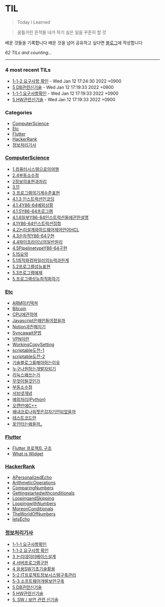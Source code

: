 # TIL
> Today I Learned

> 꿈틀거린 흔적들
> 내가 하기 싫은 일을 꾸준히 할 것

배운 것들을 기록합니다
배운 것을 넘어 공유하고 싶다면 [블로그][1]에 작성합니다


_62 TILs and counting..._

---

### 4 most recent TILs

- [1-1-2 요구사항 확인](정보처리기사/1-1-2.요구사항확인.md) - Wed Jan 12 17:24:30 2022 +0900
- [5 DB관련신기술](정보처리기사/5.DB관련신기술.md) - Wed Jan 12 17:19:33 2022 +0900
- [1-1-1 요구사항확인](정보처리기사/1-1-1.요구사항확인.md) - Wed Jan 12 17:19:33 2022 +0900
- [5 HW관련신기술](정보처리기사/5.HW관련신기술.md) - Wed Jan 12 17:19:33 2022 +0900

### Categories

- [ComputerScience](#ComputerScience)
- [Etc](#Etc)
- [Flutter](#Flutter)
- [HackerRank](#HackerRank)
- [정보처리기사](#정보처리기사)

### [ComputerScience](#ComputerScience)
- [1.컴퓨터시스템으로의여행](ComputerScience/1.컴퓨터시스템으로의여행.md)
- [2.4부동소수점](ComputerScience/2.4부동소수점.md)
- [2정보의표현과처리](ComputerScience/2정보의표현과처리.md)
- [3.11](ComputerScience/3.11.md)
- [3 프로그램의기계수준표현](ComputerScience/3프로그램의기계수준표현.md)
- [4.1.3 인스트럭션인코딩](ComputerScience/4.1.3인스트럭션인코딩.md)
- [4.1.4Y86-64예외상황](ComputerScience/4.1.4Y86-64예외상황.md)
- [4.1.5Y86-64프로그램](ComputerScience/4.1.5Y86-64프로그램.md)
- [4.1.6일부Y86-64인스트럭션들에관한설명](ComputerScience/4.1.6일부Y86-64인스트럭션들에관한설명.md)
- [4.1Y86-64인스트럭션집합](ComputerScience/4.1Y86-64인스트럭션집합.md)
- [4.2논리설계와하드웨어제어언어HCL](ComputerScience/4.2논리설계와하드웨어제어언어HCL.md)
- [4.3순차적Y86-64구현](ComputerScience/4.3순차적Y86-64구현.md)
- [4.4파이프라이닝의일반원리](ComputerScience/4.4파이프라이닝의일반원리.md)
- [4.5PipelinetypeY86-64구현](ComputerScience/4.5PipelinetypeY86-64구현.md)
- [5.15요약](ComputerScience/5.15요약.md)
- [5.1최적화컴파일러의능력과한계](ComputerScience/5.1최적화컴파일러의능력과한계.md)
- [5.2프로그램성능표현](ComputerScience/5.2프로그램성능표현.md)
- [5.3프로그램예제](ComputerScience/5.3프로그램예제.md)
- [5.프로그램성능최적화하기](ComputerScience/5.프로그램성능최적화하기.md)

### [Etc](#Etc)
- [ARM아키텍쳐](Etc/ARM아키텍쳐.md)
- [Bitcoin](Etc/Bitcoin.md)
- [CPU에관하여](Etc/CPU에관하여.md)
- [Javascript은왜만들어졌을까](Etc/Javascript은왜만들어졌을까.md)
- [Notion과친해지기](Etc/Notion과친해지기.md)
- [Syncawait문법](Etc/Syncawait문법.md)
- [VPN이란](Etc/VPN이란.md)
- [WorkingCopySetting](Etc/WorkingCopySetting.md)
- [scriptable도전-1](Etc/scriptable도전-1.md)
- [scriptable도전-2](Etc/scriptable도전-2.md)
- [기술블로그를해야하는이유](Etc/기술블로그를해야하는이유.md)
- [누구나원하는개발자되기](Etc/누구나원하는개발자되기.md)
- [리눅스왜쓰는가](Etc/리눅스왜쓰는가.md)
- [무엇이될것인가](Etc/무엇이될것인가.md)
- [부동소수점](Etc/부동소수점.md)
- [서브넷개념](Etc/서브넷개념.md)
- [예외처리(Python)](Etc/예외처리(Python).md)
- [오랜만에C++](Etc/오랜만에C++.md)
- [왜내코로나위젯은갑자기안되었을까](Etc/왜내코로나위젯은갑자기안되었을까.md)
- [테스트코드란](Etc/테스트코드란.md)
- [포인터는왜쓸까_](Etc/포인터는왜쓸까_.md)

### [Flutter](#Flutter)
- [Flutter 프로젝트 구조](Flutter/Flutter프로젝트구조.md)
- [What is Widget](Flutter/Widget.md)

### [HackerRank](#HackerRank)
- [APersonalizedEcho](HackerRank/APersonalizedEcho.md)
- [ArithmeticOperations](HackerRank/ArithmeticOperations.md)
- [ComparingNumbers](HackerRank/ComparingNumbers.md)
- [Gettingstartedwithconditionals](HackerRank/Gettingstartedwithconditionals.md)
- [LoopingandSkipping](HackerRank/LoopingandSkipping.md)
- [LoopingwithNumbers](HackerRank/LoopingwithNumbers.md)
- [MoreonConditionals](HackerRank/MoreonConditionals.md)
- [TheWorldOfNumbers](HackerRank/TheWorldOfNumbers.md)
- [letsEcho](HackerRank/letsEcho.md)

### [정보처리기사](#정보처리기사)
- [1-1-1 요구사항확인](정보처리기사/1-1-1.요구사항확인.md)
- [1-1-2 요구사항 확인](정보처리기사/1-1-2.요구사항확인.md)
- [3 논리데이터베이스설계](정보처리기사/3.논리데이터베이스설계.md)
- [4 서버프로그램구현](정보처리기사/4.서버프로그램구현.md)
- [4 응용SW기초기술활용](정보처리기사/4.응용SW기초기술활용.md)
- [5-2 IT프로젝트정보시스템구축관리](정보처리기사/5-2.IT프로젝트정보시스템구축관리.md)
- [5-3 소프트웨어개발보안구축](정보처리기사/5-3.소프트웨어개발보안구축.md)
- [5 DB관련신기술](정보처리기사/5.DB관련신기술.md)
- [5 HW관련신기술](정보처리기사/5.HW관련신기술.md)
- [5. SW / 보안 관련 신기술](정보처리기사/5.SW보안관련신기술.md)

[1]: https://goberomsu.github.io/

